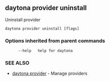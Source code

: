 ## daytona provider uninstall

Uninstall provider

```
daytona provider uninstall [flags]
```

### Options inherited from parent commands

```
      --help   help for daytona
```

### SEE ALSO

* [daytona provider](daytona_provider.md)	 - Manage providers

